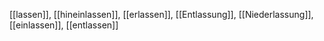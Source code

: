 [[lassen]], [[hineinlassen]], [[erlassen]], [[Entlassung]], [[Niederlassung]], [[einlassen]], [[entlassen]]